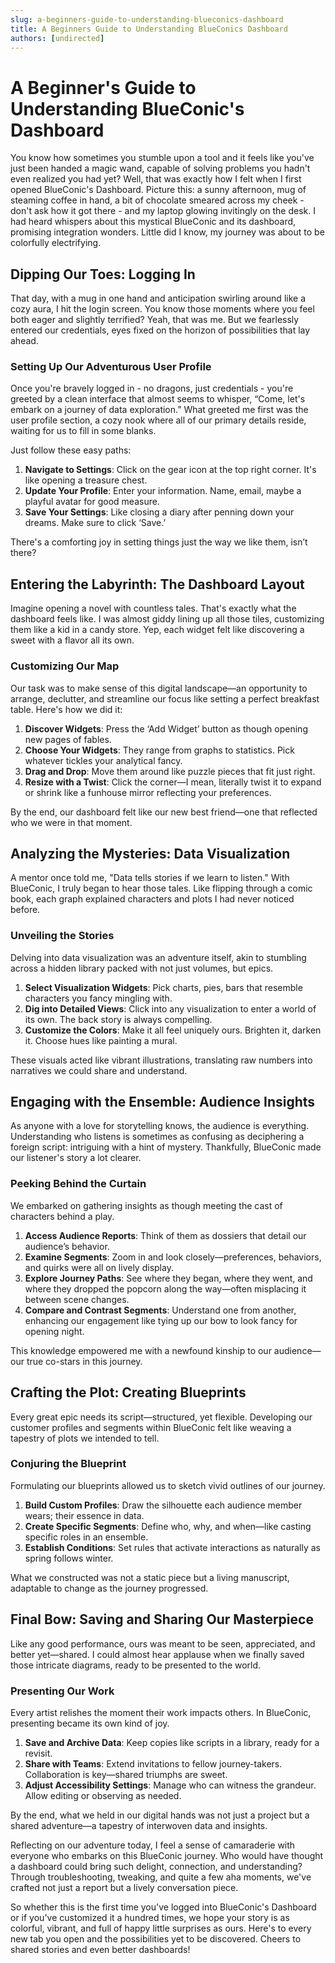 ```yaml
---
slug: a-beginners-guide-to-understanding-blueconics-dashboard
title: A Beginners Guide to Understanding BlueConics Dashboard
authors: [undirected]
---
```



# A Beginner's Guide to Understanding BlueConic's Dashboard

You know how sometimes you stumble upon a tool and it feels like you've just been handed a magic wand, capable of solving problems you hadn't even realized you had yet? Well, that was exactly how I felt when I first opened BlueConic's Dashboard. Picture this: a sunny afternoon, mug of steaming coffee in hand, a bit of chocolate smeared across my cheek - don't ask how it got there - and my laptop glowing invitingly on the desk. I had heard whispers about this mystical BlueConic and its dashboard, promising integration wonders. Little did I know, my journey was about to be colorfully electrifying.

## Dipping Our Toes: Logging In

That day, with a mug in one hand and anticipation swirling around like a cozy aura, I hit the login screen. You know those moments where you feel both eager and slightly terrified? Yeah, that was me. But we fearlessly entered our credentials, eyes fixed on the horizon of possibilities that lay ahead.

### Setting Up Our Adventurous User Profile

Once you're bravely logged in - no dragons, just credentials - you're greeted by a clean interface that almost seems to whisper, “Come, let's embark on a journey of data exploration.” What greeted me first was the user profile section, a cozy nook where all of our primary details reside, waiting for us to fill in some blanks. 

Just follow these easy paths:
1. **Navigate to Settings**: Click on the gear icon at the top right corner. It's like opening a treasure chest.
2. **Update Your Profile**: Enter your information. Name, email, maybe a playful avatar for good measure.
3. **Save Your Settings**: Like closing a diary after penning down your dreams. Make sure to click ‘Save.’ 

There's a comforting joy in setting things just the way we like them, isn’t there?

## Entering the Labyrinth: The Dashboard Layout

Imagine opening a novel with countless tales. That's exactly what the dashboard feels like. I was almost giddy lining up all those tiles, customizing them like a kid in a candy store. Yep, each widget felt like discovering a sweet with a flavor all its own.

### Customizing Our Map

Our task was to make sense of this digital landscape—an opportunity to arrange, declutter, and streamline our focus like setting a perfect breakfast table. Here's how we did it:
1. **Discover Widgets**: Press the ‘Add Widget’ button as though opening new pages of fables.
2. **Choose Your Widgets**: They range from graphs to statistics. Pick whatever tickles your analytical fancy.
3. **Drag and Drop**: Move them around like puzzle pieces that fit just right.
4. **Resize with a Twist**: Click the corner—I mean, literally twist it to expand or shrink like a funhouse mirror reflecting your preferences. 

By the end, our dashboard felt like our new best friend—one that reflected who we were in that moment.

## Analyzing the Mysteries: Data Visualization

A mentor once told me, "Data tells stories if we learn to listen." With BlueConic, I truly began to hear those tales. Like flipping through a comic book, each graph explained characters and plots I had never noticed before.

### Unveiling the Stories

Delving into data visualization was an adventure itself, akin to stumbling across a hidden library packed with not just volumes, but epics. 
1. **Select Visualization Widgets**: Pick charts, pies, bars that resemble characters you fancy mingling with.
2. **Dig into Detailed Views**: Click into any visualization to enter a world of its own. The back story is always compelling.
3. **Customize the Colors**: Make it all feel uniquely ours. Brighten it, darken it. Choose hues like painting a mural. 

These visuals acted like vibrant illustrations, translating raw numbers into narratives we could share and understand.

## Engaging with the Ensemble: Audience Insights

As anyone with a love for storytelling knows, the audience is everything. Understanding who listens is sometimes as confusing as deciphering a foreign script: intriguing with a hint of mystery. Thankfully, BlueConic made our listener's story a lot clearer.

### Peeking Behind the Curtain

We embarked on gathering insights as though meeting the cast of characters behind a play.
1. **Access Audience Reports**: Think of them as dossiers that detail our audience’s behavior. 
2. **Examine Segments**: Zoom in and look closely—preferences, behaviors, and quirks were all on lively display.
3. **Explore Journey Paths**: See where they began, where they went, and where they dropped the popcorn along the way—often misplacing it between scene changes.
4. **Compare and Contrast Segments**: Understand one from another, enhancing our engagement like tying up our bow to look fancy for opening night.

This knowledge empowered me with a newfound kinship to our audience—our true co-stars in this journey.

## Crafting the Plot: Creating Blueprints

Every great epic needs its script—structured, yet flexible. Developing our customer profiles and segments within BlueConic felt like weaving a tapestry of plots we intended to tell.

### Conjuring the Blueprint

Formulating our blueprints allowed us to sketch vivid outlines of our journey.
1. **Build Custom Profiles**: Draw the silhouette each audience member wears; their essence in data.
2. **Create Specific Segments**: Define who, why, and when—like casting specific roles in an ensemble.
3. **Establish Conditions**: Set rules that activate interactions as naturally as spring follows winter.

What we constructed was not a static piece but a living manuscript, adaptable to change as the journey progressed.

## Final Bow: Saving and Sharing Our Masterpiece

Like any good performance, ours was meant to be seen, appreciated, and better yet—shared. I could almost hear applause when we finally saved those intricate diagrams, ready to be presented to the world.

### Presenting Our Work

Every artist relishes the moment their work impacts others. In BlueConic, presenting became its own kind of joy.
1. **Save and Archive Data**: Keep copies like scripts in a library, ready for a revisit.
2. **Share with Teams**: Extend invitations to fellow journey-takers. Collaboration is key—shared triumphs are sweet.
3. **Adjust Accessibility Settings**: Manage who can witness the grandeur. Allow editing or observing as needed.

By the end, what we held in our digital hands was not just a project but a shared adventure—a tapestry of interwoven data and insights.

Reflecting on our adventure today, I feel a sense of camaraderie with everyone who embarks on this BlueConic journey. Who would have thought a dashboard could bring such delight, connection, and understanding? Through troubleshooting, tweaking, and quite a few aha moments, we've crafted not just a report but a lively conversation piece.

So whether this is the first time you've logged into BlueConic's Dashboard or if you've customized it a hundred times, we hope your story is as colorful, vibrant, and full of happy little surprises as ours. Here's to every new tab you open and the possibilities yet to be discovered. Cheers to shared stories and even better dashboards!